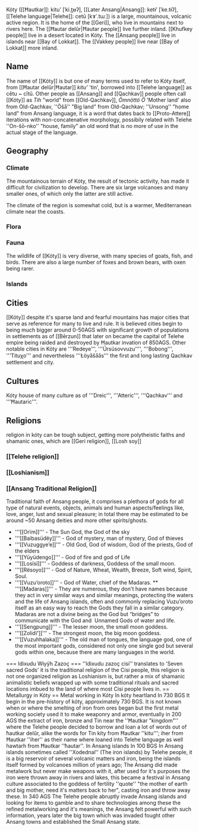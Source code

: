 Kóty ([[Ħautkar]]: kitu’ [ˈki.t̪ʉʔ], [[Later Ansang|Ansang]]: ketɨʼ [ˈke.tɨʔ], [[Telehe language|Telehe]]: cetū [kɤˈ.tɯː]) is a large, mountainous, volcanic active region. It is the home of the [[Geri]], who live in mountains next to rivers here. The [[Ħautar delûr|Ħautar people]] live further inland. [[Khufkey people]] live in a desert located in Kóty. The [[Ansang people]] live in islands near [[Bay of Lokkat]]. The [[Vakkey people]] live near [[Bay of Lokkat]] more inland.

## Name
The name of [[Kóty]] is but one of many terms used to refer to Kóty itself, from [[Ħautar delûr|Ħautar]] *kitu’* 'tin', borrowed into [[Telehe language]] as cētu ~ cītū. Other people as [[Ansang]] and [[Qachkav]] people often call [[Kóty]] as *Tih* "world" from [[Old-Qachkav]], *Ömnöttö Ö* 'Mother land' also from Old-Qachkav, ''Öša̋'' "Big land" from Old-Qachkav; ''Unsong'' "home land" from Ansang language, it is a word that dates back to [[Proto-Attere]] iterations with non-concatenative morphology, possibily related with Telehe ''On-šō-nko'' "house, family" an old word that is no more of use in the actual stage of the language.

## Geography

### Climate
The mountainous terrain of Kóty, the result of tectonic activity, has made it difficult for civilization to develop. There are six large volcanoes and many smaller ones, of which only the latter are still active.

The climate of the region is somewhat cold, but is a warmer, Mediterranean climate near the coasts.

### Flora

### Fauna
The wildlife of [[Kóty]] is very diverse, with many species of goats, fish, and birds. There are also a large number of foxes and brown bears, with oxen being rarer.

### Islands

## Cities
 [[Kóty]] despite it's sparse land and fearful mountains has major cities that serve as reference for many to live and rule. It is believed cities begin to being much bigger around 0-50AGS with significant growth of populations in settlements as of [[Bērzun]] that later on became the capital of Telehe empire being raided and destroyed by Ħautkar invation of 850AGS. Other notable cities in Kóty are '''Redeye''', '''Ürsüsovvuzu’''', '''Bobong''', '''Tituχo''' and nevertheless '''Łöya̋ša̋a̋s''' the first and long lasting Qachkav settlement and city.

## Cultures
Kóty house of many culture as of '''Dreic''', '''Atteric''', '''Qachkav''' and '''Ħautaric'''.

## Religions
religion in kóty can be tough subject, getting more polytheistic faiths and shamanic ones, which are [[Geri religion]], [[Losh soy]]

### [[Telehe religion]]

### [[Loshianism]]

### [[Ansang Traditional Religion]]
Traditional faith of Ansang people, it comprises a plethora of gods for all type of natural events, objects, animals and human aspects/feelings like, love, anger, lust and sexual pleasure; in total there may be estimated to be around ~50 Ansang deities and more other spirits/ghosts.

* '''[[Orïm]]''' - The Sun God, the God of the sky
* '''[[Baibasüdëy]]''' - God of mystery, man of mystery, God of thieves
* '''[[Vuzuggye’e]]''' - Old God, God of wisdom, God of the priests, God of the elders
* '''[[Yüyüdengo]]''' - God of fire and god of Life
* '''[[Losïsï]]''' - Goddess of darkness, Goddess of the small moon.
* '''[[Rësoyo]]''' - God of Nature, Wheat, Wealth, Breeze, Soft wind, Spirit, Soul.
* '''[[Vuzu’oroto]]''' - God of Water, chief of the Madaras.
** '''[[Madaras]]''' - They are numerous, they don't have names because they act in very similar ways and similar meanings, protecting the waters and the life of Ansang islands, often and commonly replacing Vuzu’oroto itself as an easy way to reach the Gods they fall in a similar category. Madaras are not a divine being as the God but “bridges” to communicate with the God and  Unnamed Gods of water and life.
* '''[[Sengpung]]''' - The lesser moon, the small moon goddess.
* '''[[Zolidï’]]''' - The strongest moon, the big moon goddess.
* '''[[Vuzuhhalaka]]''' - The old man of tongues, the language god, one of the most important gods, considered not only one single god but several gods within one, because there are many languages in the world.

=== Idixudu Wiyÿh Zazoç ===
''Idixudu zazoç cisi'' translates to 'Seven sacred Gods' it is the traditional religion of the Cisi people, this religion is not one organized religion as Loshianism is, but rather a mix of shamanic animalistic beliefs wrapped up with some traditional rituals and sacred locations imbued to the land of where most Cisi people lives in.
== Metallurgy in Kóty ==
Metal working in Kóty In kóty heartland In 730 BGS It begin in the pre-history of kóty, approximately 730 BGS. It is not known when or where the smelting of iron from ores began but the first metal working society used it to make weaponry and armor, eventually in 200 AGS the extract of iron, bronze and Tin near the ''Ħautkar "kingdom"''  where the Telehe people decided to borrow and loan a lot of words out of ħautkar delûr, alike the words for Tin kity from Ħautkar ''kitu’''; iher from Ħautkar ''iher'' as their name where loaned into Telehe language as well hawtarh from Ħautkar ''ħautar''. In Ansang islands In 100 BGS In Ansang islands sometimes called ''Xodednal'' (The iron islands) by Telehe people, it is a big reservoir of several volcanic matters and iron, being the islands itself formed by volcanoes million of years ago; The Ansang did made metalwork but never make weapons with it, after used for it's purposes the iron were thrown away in rivers and lakes, this became a festival in Ansang culture associated to the goddess of fertility ''quote'' "the mother of earth and big mother, need it's matters back to her", casting iron and throw away these. In 340 AGS The Telehe people abruptly invade Ansang islands and looking for items to gamble and to share technologies among these the refined metalworking and it's meanings, the Ansang felt powerful with such information, years later the big town which was invaded fought other Ansang towns and established the Small Ansang state.